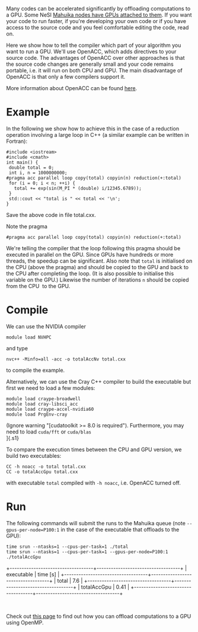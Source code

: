Many codes can be accelerated significantly by offloading computations
to a GPU. Some NeSI [Mahuika nodes have GPUs attached to
them](https://support.nesi.org.nz/hc/en-gb/articles/360001471955-GPU-use-on-NeSI).
If you want your code to run faster, if you\'re developing your own code
or if you have access to the source code and you feel comfortable
editing the code, read on.

Here we show how to tell the compiler which part of your algorithm you
want to run a GPU. We\'ll use OpenACC, which adds directives to your
source code. The advantages of OpenACC over other approaches is that the
source code changes are generally small and your code remains portable,
i.e. it will run on both CPU and GPU. The main disadvantage of OpenACC
is that only a few compilers support it. 

More information about OpenACC can be found
[here](http://www.icl.utk.edu/~luszczek/teaching/courses/fall2016/cosc462/pdf/OpenACC_Fundamentals.pdf).

Example
=======

In the following we show how to achieve this in the case of a reduction
operation involving a large loop in C++ (a similar example can be
written in Fortran):

    #include <iostream>
    #include <cmath>
    int main() {
     double total = 0;
     int i, n = 1000000000;
    #pragma acc parallel loop copy(total) copyin(n) reduction(+:total)
     for (i = 0; i < n; ++i) {
       total += exp(sin(M_PI * (double) i/12345.6789));
     }
     std::cout << "total is " << total << '\n';
    }

Save the above code in file total.cxx.

Note the pragma

    #pragma acc parallel loop copy(total) copyin(n) reduction(+:total)

We\'re telling the compiler that the loop following this pragma should
be executed in parallel on the GPU. Since GPUs have hundreds or more
threads, the speedup can be significant. Also note that `total` is
initialised on the CPU (above the pragma) and should be copied to the
GPU and back to the CPU after completing the loop. (It is also possible
to initialise this variable on the GPU.) Likewise the number of
iterations `n` should be copied from the CPU  to the GPU. 

Compile
=======

We can use the NVIDIA compiler

`module load NVHPC`

and type

`nvc++ -Minfo=all -acc -o totalAccNv total.cxx`

to compile the example.

Alternatively, we can use the Cray C++ compiler to build the executable
but first we need to load a few modules:

    module load craype-broadwell
    module load cray-libsci_acc 
    module load craype-accel-nvidia60 
    module load PrgEnv-cray

(Ignore warning \"[cudatoolkit \>= 8.0 is required\"). Furthermore, you
may need to load `cuda/fft` or `cuda/blas`\
]{.s1}

To compare the execution times between the CPU and GPU version, we build
two executables:

    CC -h noacc -o total total.cxx
    CC -o totalAccGpu total.cxx

with executable `total` compiled with `-h noacc`, i.e. OpenACC turned
off.

Run
===

The following commands will submit the runs to the Mahuika queue (note
`--gpus-per-node=P100:1` in the case of the executable that offloads to
the GPU):

    time srun --ntasks=1 --cpus-per-task=1 ./total
    time srun --ntasks=1 --cpus-per-task=1 --gpus-per-node=P100:1 ./totalAccGpu

+-----------------------------------+-----------------------------------+
| executable                        | time \[s\]                        |
+-----------------------------------+-----------------------------------+
| total                             | 7.6                               |
+-----------------------------------+-----------------------------------+
| totalAccGpu                       | 0.41                              |
+-----------------------------------+-----------------------------------+

 

Check out [this
page](https://support.nesi.org.nz/hc/en-gb/articles/360001127856-Offloading-to-GPU-with-OpenMP-)
to find out how you can offload computations to a GPU using OpenMP.
